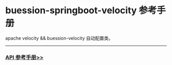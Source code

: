 # buession-springboot-velocity 参考手册


apache velocity && buession-velocity 自动配置类。


---


### [API 参考手册>>](/manual/2.0/docs/buession-springboot-velocity/)